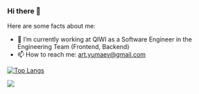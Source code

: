 ### Hi there 👋


Here are some facts about me:

- 🔭 I’m currently working at QIWI as a Software Engineer in the Engineering Team (Frontend, Backend)
- 📫 How to reach me: art.yumaev@gmail.com


[![Top Langs](https://github-readme-stats.vercel.app/api/top-langs/?username=arturyumaev&layout=compact)](https://github.com/anuraghazra/github-readme-stats)

<span>
  <img align="left" src="https://github-readme-stats.vercel.app/api?username=arturyumaev&count_private=true&show_icons=true"/>
</span>


